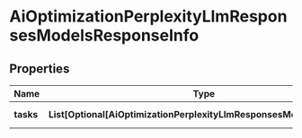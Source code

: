 # AiOptimizationPerplexityLlmResponsesModelsResponseInfo


## Properties

| Name | Type | Description | Notes |
|------------ | ------------- | ------------- | -------------|
**tasks** | **List[Optional[AiOptimizationPerplexityLlmResponsesModelsTaskInfo]]** | array of tasks |[optional]|